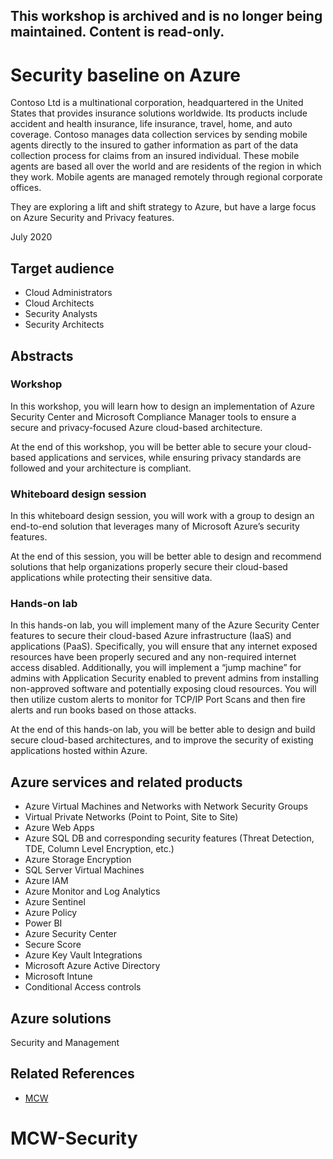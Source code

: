 ## This workshop is archived and is no longer being maintained. Content is read-only.

# Security baseline on Azure

Contoso Ltd is a multinational corporation, headquartered in the United States that provides insurance solutions worldwide. Its products include accident and health insurance, life insurance, travel, home, and auto coverage. Contoso manages data collection services by sending mobile agents directly to the insured to gather information as part of the data collection process for claims from an insured individual. These mobile agents are based all over the world and are residents of the region in which they work. Mobile agents are managed remotely through regional corporate offices.

They are exploring a lift and shift strategy to Azure, but have a large focus on Azure Security and Privacy features.

July 2020

## Target audience

- Cloud Administrators
- Cloud Architects
- Security Analysts
- Security Architects

## Abstracts

### Workshop

In this workshop, you will learn how to design an implementation of Azure Security Center and Microsoft Compliance Manager tools to ensure a secure and privacy-focused Azure cloud-based architecture.

At the end of this workshop, you will be better able to secure your cloud-based applications and services, while ensuring privacy standards are followed and your architecture is compliant. 

### Whiteboard design session

In this whiteboard design session, you will work with a group to design an end-to-end solution that leverages many of Microsoft Azure’s security features.

At the end of this session, you will be better able to design and recommend solutions that help organizations properly secure their cloud-based applications while protecting their sensitive data.

### Hands-on lab

In this hands-on lab, you will implement many of the Azure Security Center features to secure their cloud-based Azure infrastructure (IaaS) and applications (PaaS). Specifically, you will ensure that any internet exposed resources have been properly secured and any non-required internet access disabled. Additionally, you will implement a “jump machine” for admins with Application Security enabled to prevent admins from installing non-approved software and potentially exposing cloud resources. You will then utilize custom alerts to monitor for TCP/IP Port Scans and then fire alerts and run books based on those attacks.

At the end of this hands-on lab, you will be better able to design and build secure cloud-based architectures, and to improve the security of existing applications hosted within Azure.

## Azure services and related products

- Azure Virtual Machines and Networks with Network Security Groups
- Virtual Private Networks (Point to Point, Site to Site)
- Azure Web Apps
- Azure SQL DB and corresponding security features (Threat Detection, TDE, Column Level Encryption, etc.)
- Azure Storage Encryption
- SQL Server Virtual Machines
- Azure IAM
- Azure Monitor and Log Analytics
- Azure Sentinel
- Azure Policy
- Power BI
- Azure Security Center
- Secure Score
- Azure Key Vault Integrations
- Microsoft Azure Active Directory
- Microsoft Intune
- Conditional Access controls

## Azure solutions

Security and Management

## Related References 
- [MCW](https://microsoftcloudworkshop.com)
# MCW-Security
